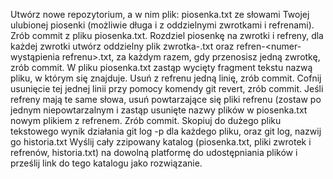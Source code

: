 Utwórz nowe repozytorium, a w nim plik: piosenka.txt ze słowami Twojej ulubionej piosenki (możliwie długa i z oddzielnymi zwrotkami i refrenami).
Zrób commit z pliku piosenka.txt.
Rozdziel piosenkę na zwrotki i refreny, dla każdej zwrotki utwórz oddzielny plik zwrotka-<numer zwrotki>.txt oraz refren-<numer-wystąpienia refrenu>.txt, za każdym razem, gdy przenosisz jedną zwrotkę, zrób commit. W pliku piosenka.txt zastąp wycięty fragment tekstu nazwą pliku, w którym się znajduje.
Usuń z refrenu jedną linię, zrób commit.
Cofnij usunięcie tej jednej linii przy pomocy komendy git revert, zrób commit.
Jeśli refreny mają te same słowa, usuń powtarzające się pliki refrenu (zostaw po jednym niepowtarzalnym i zastąp usunięte nazwy plików w piosenka.txt nowym plikiem z refrenem. Zrób commit.
Skopiuj do dużego pliku tekstowego wynik działania git log -p <nazwa pliku> dla każdego pliku, oraz git log, nazwij go historia.txt
Wyślij cały zzipowany katalog (piosenka.txt, pliki zwrotek i refrenów, historia.txt) na dowolną platformę do udostępniania plików i prześlij link do tego katalogu jako rozwiązanie.
